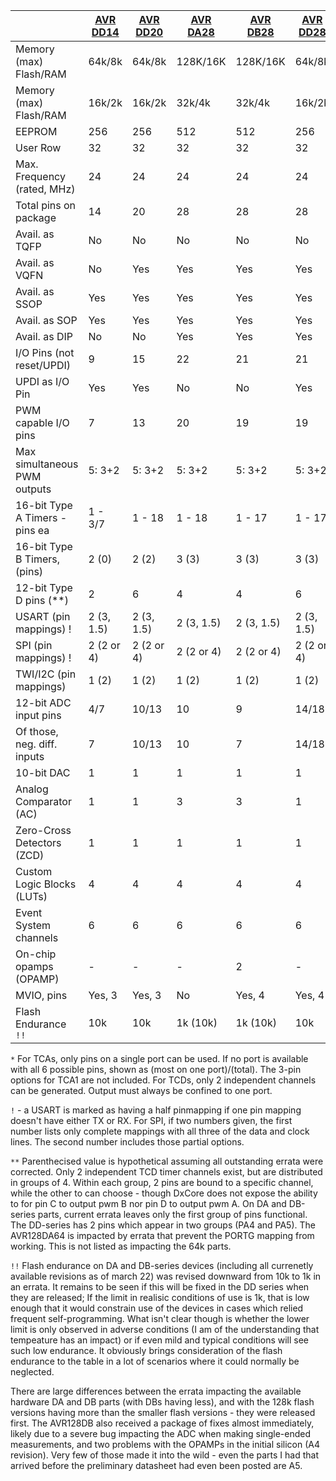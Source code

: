 |                                | [AVR DD14](https://github.com/SpenceKonde/DxCore/blob/master/megaavr/extras/DD14.md)   | [AVR DD20](https://github.com/SpenceKonde/DxCore/blob/master/megaavr/extras/DD20.md)   | [AVR DA28](https://github.com/SpenceKonde/DxCore/blob/master/megaavr/extras/DA28.md)   | [AVR DB28](https://github.com/SpenceKonde/DxCore/blob/master/megaavr/extras/DB28.md)   | [AVR DD28](https://github.com/SpenceKonde/DxCore/blob/master/megaavr/extras/DD28.md)   | [AVR DA32](https://github.com/SpenceKonde/DxCore/blob/master/megaavr/extras/DA32.md)   | [AVR DB32](https://github.com/SpenceKonde/DxCore/blob/master/megaavr/extras/DB32.md)   | [AVR DD32](https://github.com/SpenceKonde/DxCore/blob/master/megaavr/extras/DD32.md)   | [AVR DA48](https://github.com/SpenceKonde/DxCore/blob/master/megaavr/extras/DA48.md)   | [AVR DB48](https://github.com/SpenceKonde/DxCore/blob/master/megaavr/extras/DB48.md)   | [AVR DA64](https://github.com/SpenceKonde/DxCore/blob/master/megaavr/extras/DA64.md)   | [AVR DB64](https://github.com/SpenceKonde/DxCore/blob/master/megaavr/extras/DB64.md)   |
|--------------------------------|------------|------------|------------|------------|------------|------------|------------|------------|------------|------------|------------|------------|
| Memory (max) Flash/RAM         | 64k/8k     | 64k/8k     | 128K/16K   | 128K/16K   | 64k/8k     | 128K/16K   | 128K/16K   | 64k/8k     | 128K/16K   | 128K/16K   | 128K/16K   | 128K/16K   |
| Memory (max) Flash/RAM         | 16k/2k     | 16k/2k     | 32k/4k     | 32k/4k     | 16k/2k     | 32k/4k     | 32k/4k     | 16k/2k     | 32k/4k     | 32k/4k     | 32k/4k     | 32k/4k     |
| EEPROM                         | 256        | 256        | 512        | 512        | 256        | 512        | 512        | 256        | 512        | 512        | 512        | 512        |
| User Row                       | 32         | 32         | 32         | 32         | 32         | 32         | 32         | 32         | 32         | 32         | 32         | 32         |
| Max. Frequency (rated, MHz)    | 24         | 24         | 24         | 24         | 24         | 24         | 24         | 24         | 24         | 24         | 24         | 24         |
| Total pins on package          | 14         | 20         | 28         | 28         | 28         | 32         | 32         | 32         | 48         | 48         | 64         | 64         |
| Avail. as TQFP                 | No         | No         | No         | No         | No         | Yes        | Yes        | Yes        | Yes        | Yes        | Yes        | Yes        |
| Avail. as VQFN                 | No         | Yes        | Yes        | Yes        | Yes        | Yes        | Yes        | Yes        | Yes        | Yes        | Yes        | Yes        |
| Avail. as SSOP                 | Yes        | Yes        | Yes        | Yes        | Yes        | No         | No         | No         | No         | No         | No         | No         |
| Avail. as SOP                  | Yes        | Yes        | Yes        | Yes        | Yes        | No         | No         | No         | No         | No         | No         | No         |
| Avail. as DIP                  | No         | No         | Yes        | Yes        | Yes        | No         | No         | No         | No         | No         | No         | No         |
| I/O Pins (not reset/UPDI)      | 9          | 15         | 22         | 21         | 21         | 26         | 25         | 25         | 40         | 40         | 54         | 54         |
| UPDI as I/O Pin                | Yes        | Yes        | No         | No         | Yes        | No         | No         | Yes        | No         | No         | No         | No         |
| PWM capable I/O pins           | 7          | 13         | 20         | 19         | 19         | 24         | 23         | 23         | 36         | 36         | 39/46 (50) | 46 (50)    |
| Max simultaneous PWM outputs   | 5: 3+2     | 5: 3+2     | 5: 3+2     | 5: 3+2     | 5: 3+2     | 5: 3+2     | 5: 3+2     | 5: 3+2     | 5: 3+2     | 5: 3+2     | 19: 12+2+5 | 19: 12+2+5 |
| 16-bit Type A Timers - pins ea | 1 - 3/7    | 1 - 18     | 1 - 18     | 1 - 17     | 1 - 17     | 1 - 22     | 1 - 21     | 1 - 21     | 2 - 34, 6  | 2 - 34, 6  | 2- 42,6(12)| 2 - 42, 12 |
| 16-bit Type B Timers, (pins)   | 2 (0)      | 2 (2)      | 3 (3)      | 3 (3)      | 3 (3)      | 3 (5)      | 3 (5)      | 3 (5)      | 4 (8)      | 4 (8)      | 5 (10)     | 5 (10)     |
| 12-bit Type D pins (**)        | 2          | 6          | 4          | 4          | 6          | 4 (8)      | 4 (8)      | 10         | 4 (12)     | 4 (12)     | 4 (16)     | 4 (16)     |
| USART (pin mappings)  !        | 2 (3, 1.5) | 2 (3, 1.5) | 2 (3, 1.5) | 2 (3, 1.5) | 2 (3, 1.5) | 2 (3, 1.5) | 2 (3, 1.5) | 2 (3, 1.5) | 2 (3, 1.5) | 2 (3, 1.5) | 2 (3, 1.5) | 2 (3, 1.5) |
| SPI (pin mappings) !           | 2 (2 or 4) | 2 (2 or 4) | 2 (2 or 4) | 2 (2 or 4) | 2 (2 or 4) | 2 (2 or 4) | 2 (2 or 4) | 2 (2 or 4) | 2 (2 or 4) | 2 (2 or 4) | 2 (2 or 4) | 2 (2 or 4) |
| TWI/I2C (pin mappings)         | 1 (2)      | 1 (2)      | 1 (2)      | 1 (2)      | 1 (2)      | 1 (2)      | 1 (2)      | 1 (2)      | 1 (2)      | 1 (2)      | 1 (2)      | 1 (2)      |
| 12-bit ADC input pins          | 4/7        | 10/13      | 10         | 9          | 14/18      | 14         | 13         | 18/22      | 18         | 18         | 22         | 22         |
| Of those, neg. diff. inputs    | 7          | 10/13      | 10         | 7          | 14/18      | 8          | 7          | 18/22      | 12         | 12         | 16         | 16         |
| 10-bit DAC                     | 1          | 1          | 1          | 1          | 1          | 1          | 1          | 1          | 1          | 1          | 1          | 1          |
| Analog Comparator (AC)         | 1          | 1          | 3          | 3          | 1          | 3          | 3          | 1          | 3          | 3          | 3          | 3          |
| Zero-Cross Detectors (ZCD)     | 1          | 1          | 1          | 1          | 1          | 1          | 1          | 1          | 2          | 2          | 3          | 3          |
| Custom Logic Blocks (LUTs)     | 4          | 4          | 4          | 4          | 4          | 4          | 4          | 4          | 6          | 6          | 6          | 6          |
| Event System channels          | 6          | 6          | 6          | 6          | 6          | 6          | 6          | 6          | 10         | 10         | 10         | 10         |
| On-chip opamps (OPAMP)         | -          | -          | -          | 2          | -          | -          | 2          | -          | -          | 3          | -          | 3          |
| MVIO, pins                     | Yes, 3     | Yes, 3     | No         | Yes, 4     | Yes, 4     | No         | Yes, 4     | Yes, 4     | Yes, 8     | Yes, 8     | Yes, 8     | Yes, 8     |
| Flash Endurance `!!`           | 10k        | 10k        | 1k (10k)   | 1k (10k)   | 10k        | 1k (10k)   | 1k (10k)   | 10k        | 1k (10k)   | 1k (10k)   | 1k (10k)   | 1k (10k)   |

`*` For TCAs, only pins on a single port can be used. If no port is available with all 6 possible pins, shown as (most on one port)/(total). The 3-pin options for TCA1 are not included. For TCDs, only 2 independent channels can be generated. Output must always be confined to one port.

`!` - a USART is marked as having a half pinmapping if one pin mapping doesn't have either TX or RX.  For SPI, if two numbers given, the first number lists only complete mappings with all three of the data and clock lines. The second number includes those partial options.

`**` Parenthecised value is hypothetical assuming all outstanding errata were corrected. Only 2 independent TCD timer channels exist, but are distributed in groups of 4. Within each group, 2 pins are bound to a specific  channel, while the other to can choose - though DxCore does not expose the ability to for pin C to output pwm B nor pin D to output pwm A. On DA and DB-series parts, current errata leaves only the first group of pins functional. The DD-series has 2 pins which appear in two groups (PA4 and PA5). The AVR128DA64 is impacted by errata that prevent the PORTG mapping from working. This is not listed as impacting the 64k parts.

`!!` Flash endurance on DA and DB-series devices (including all currenetly available revisions as of march 22) was revised downward from 10k to 1k in an errata. It remains to be seen if this will be fixed in the DD series when they are released; If the limit in realisic conditions of use is 1k, that is low enough that it would constrain use of the devices in cases which relied frequent self-programming. What isn't clear though is whether the lower limit is only observed in adverse conditions (I am of the understanding that tempeature has an impact) or if even mild and typical conditions will see such low endurance. It obviously brings consideration of the flash endurance to the table in a lot of scenarios where it could normally be neglected.

There are large differences between the errata impacting the available hardware DA and DB parts (with DBs having less), and with the 128k flash versions having more than the smaller flash versions - they were released first. The AVR128DB also received a package of fixes almost immediately, likely due to a severe bug impacting the ADC when making single-ended measurements, and two problems with the OPAMPs in the initial silicon (A4 revision). Very few of those made it into the wild - even the parts I had that arrived before the preliminary datasheet had even been posted are A5.
